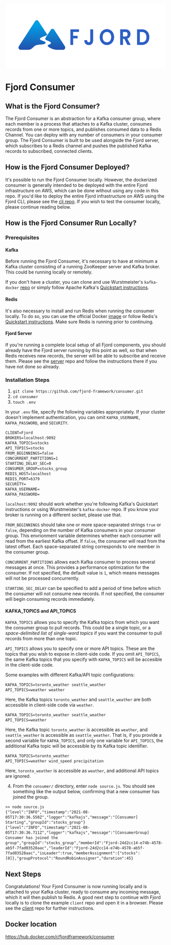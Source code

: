 <p align="center">
  <img src="./readme_materials/fjord.svg" width="500" height="200" />
</p>

# Fjord Consumer

## What is the Fjord Consumer?

The Fjord Consumer is an abstraction for a Kafka consumer group, where each member is a process that attaches to a Kafka cluster, consumes records from one or more topics, and publishes consumed data to a Redis Channel. You can deploy with any number of consumers in your consumer group. The Fjord Consumer is built to be used alongside the Fjord server, which subscribes to a Redis channel and pushes the published Kafka records to subscribed, connected clients.

## How is the Fjord Consumer Deployed?

It's possible to run the Fjord Consumer locally. However, the dockerized consumer is generally intended to be deployed with the entire Fjord infrastructure on AWS, which can be done without using any code in this repo. If you'd like to deploy the entire Fjord infrastructure on AWS using the Fjord CLI, please see the [cli repo](https://github.com/fjord-framework/cli). If you wish to test the consumer locally, please continue reading below.

## How is the Fjord Consumer Run Locally?

### Prerequisites

#### Kafka

Before running the Fjord Consumer, it's necessary to have at minimum a Kafka cluster consisting of a running ZooKeeper server and Kafka broker. This could be running locally or remotely.

If you don't have a cluster, you can clone and use Wurstmeister's `kafka-docker` [repo](https://github.com/wurstmeister/kafka-docker) or simply follow Apache Kafka's [Quickstart instructions](https://kafka.apache.org/quickstart).

#### Redis

It's also necessary to install and run Redis when running the consumer locally. To do so, you can use the official Docker [image](https://hub.docker.com/_/redis/) or follow Redis's [Quickstart instructions](https://redis.io/topics/quickstart). Make sure Redis is running prior to continuing.

#### Fjord Server

If you're running a complete local setup of all Fjord components, you should already have the Fjord server running by this point as well, so that when Redis receives new records, the server will be able to subscribe and receive them. Please see the [server](https://github.com/fjord-framework/server) repo and follow the instructions there if you have not done so already.

### Installation Steps

1. `git clone https://github.com/fjord-framework/consumer.git`
2. `cd consumer`
3. `touch .env`

In your `.env` file, specify the following variables appropriately. If your cluster doesn't implement authentication, you can omit `KAFKA_USERNAME`, `KAFKA_PASSWORD`, and `SECURITY`.

```
CLIENT=Fjord
BROKERS=localhost:9092
KAFKA_TOPICS=stocks
API_TOPICS=stocks
FROM_BEGINNINGS=false
CONCURRENT_PARTITIONS=1
STARTING_DELAY_SEC=0
CONSUMER_GROUP=stocks_group
REDIS_HOST=localhost
REDIS_PORT=6379
SECURITY=
KAFKA_USERNAME=
KAFKA_PASSWORD=
```

`localhost:9092` should work whether you're following Kafka's Quickstart instructions or using Wurstmeister's `kafka-docker` repo. If you know your broker is running on a different socket, please use that.

`FROM_BEGINNINGS` should take one or more space-separated strings `true` or `false`, depending on the number of Kafka consumers in your consumer group. This envrionment variable determines whether each consumer will read from the earliest Kafka offset. If `false`, the consumer will read from the latest offset. Each space-separated string corresponds to one member in the consumer group.

`CONCURRENT_PARTITIONS` allows each Kafka consumer to process several messages at once. This provides a performance optimization for the consumer. If not specified, the default value is `1`, which means messages will not be processed concurrently.

`STARTING_SEC_DELAY` can be specified to add a period of time before which the consumer will not consume new records. If not specified, the consumer will begin consuming records immediately.

#### KAFKA_TOPICS and API_TOPICS

`KAFKA_TOPICS` allows you to specify the Kafka topics from which you want the consumer group to pull records. This could be a single topic, or a _space-delimited list of single-word topics_ if you want the consumer to pull records from more than one topic.

`API_TOPICS` allows you to specify one or more API topics. These are the topics that you wish to expose in client-side code. If you omit `API_TOPICS`, the same Kafka topics that you specify with `KAFKA_TOPICS` will be accesible in the client-side code.

Some examples with different Kafka/API topic configurations:

```
KAFKA_TOPICS=toronto_weather seattle_weather
API_TOPICS=weather weather
```

Here, the Kafka topics `toronto_weather` and `seattle_weather` are both accessible in client-side code via `weather`.

```
KAFKA_TOPICS=toronto_weather seattle_weather
API_TOPICS=weather
```

Here, the Kafka topic `toronto_weather` is accessible as `weather`, and `seattle_weather` is accessible as `seattle_weather`. That is, if you provide a second variable for `KAFKA_TOPICS`, and only one variable for `API_TOPICS`, the additional Kafka topic will be accessible by its Kafka topic identifier.

```
KAFKA_TOPICS=toronto_weather
API_TOPICS=weather wind_speed precipitation
```

Here, `toronto_weather` is accessible as `weather`, and additional API topics are ignored.

4. From the `consumer/` directory, enter `node source.js`. You should see something like the output below, confirming that a new consumer has joined the group.

```
>> node source.js
{"level":"INFO","timestamp":"2021-08-05T17:30:36.550Z","logger":"kafkajs","message":"[Consumer] Starting","groupId":"stocks_group"}
{"level":"INFO","timestamp":"2021-08-05T17:30:36.711Z","logger":"kafkajs","message":"[ConsumerGroup] Consumer has joined the group","groupId":"stocks_group","memberId":"Fjord-24d2cc14-e74b-4578-ab5f-7fad03528aac","leaderId":"Fjord-24d2cc14-e74b-4578-ab5f-7fad03528aac","isLeader":true,"memberAssignment":{"stocks":[0]},"groupProtocol":"RoundRobinAssigner","duration":45}
```

## Next Steps

Congratulations! Your Fjord Consumer is now running locally and is attached to your Kafka cluster, ready to consume any incoming message, which it will then publish to Redis. A good next step to continue with Fjord locally is to clone the example `client` repo and open it in a browser. Please see the [client](https://github.com/fjord-framework/client) repo for further instructions.

## Docker location

https://hub.docker.com/r/fjordframework/consumer
